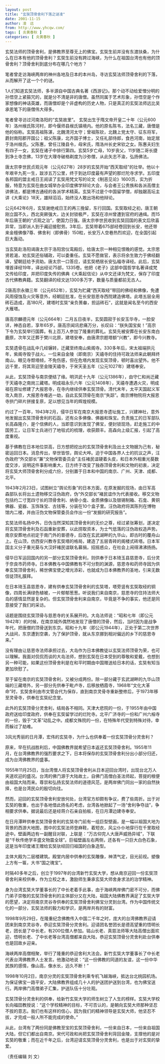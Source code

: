 ```yaml
---
layout: post
title: "玄奘顶骨舍利下落之谜凌"
date: 2001-11-15
author: 凌　远
from: http://www.yhcqw.com/
tags: [ 炎黄春秋 ]
categories: [ 炎黄春秋 ]
---
```





玄奘法师的顶骨舍利，是佛教界至尊无上的佛宝。玄奘生前并没有东渡扶桑，为什么在日本有他的顶骨舍利？玄奘生前没有跨过海峡，为什么在祖国台湾也有他的顶骨舍利？顶骨舍利到底分布在哪几个地方？

笔者曾走访海峡两岸的神州各地及日本的本州岛，寻访玄奘法师顶骨舍利的下落，从而解开了这一个个的谜。


1人们知道玄奘法师，多半源自中国古典名著《西游记》。那个动不动给爱憎分明的孙悟空上紧箍咒的，就是分不清是非的唐僧。虽然同属于艺术形象，孙悟空是个作家想像的神话英雄，而唐僧却是个非虚构的历史人物，只是真正的玄奘法师远比吴承恩笔下的唐僧伟大得多。

笔者曾寻访过河南洛阳的“玄奘故里”。 
玄奘出生于隋文帝开皇二十年（公元600年）洛州缑氏陈河村，即今偃师县缑氏镇境内。他的原名陈韦，法名三藏，唐僧是他的俗称。玄奘高祖陈湛，北魏清河太守；曾祖陈钦，北魏上党太守、征东将军，爵封南阳郡开国公；祖父陈康，北齐国子博士，又任礼部侍郎，食邑河南，始定居于洛州缑氏。父陈惠，曾任江陵县令，母宋氏，隋洛州长史宋钦之女。陈惠夫妇生有四子一女，玄奘在诸子中排行第四。玄奘5岁亡母，10岁丧父，11岁随二哥长捷到净土寺念佛，13岁在大理寺破格剃度为沙弥僧，从此矢志不渝，弘扬佛法。


唐太宗李世民贞观元年（公元627年）28岁的玄奘开始“西天取经”的壮举。他以十年艰辛九死一生，跋涉五万公里，终于到达印度最有声望的那烂陀寺求学。五印度各邦国的盟主戒日王阅读了玄奘用梵文写的论文《制恶见论》1600页，实为折服，特意为玄奘在曲女城举办全印度佛学辩论大会，与会者王公贵族和各派高僧主讲佛法，都是博古通经的各派学术精英。玄奘不过是个中国留学僧，却独踞高坛主讲《大乘论》18天，雄辩滔滔，始终没人敢出场和他辩论。


公元642年6月，玄奘谢绝戒日王的再三挽留，东行回国。玄奘取经之初，唐王朝刚立国不久，西北突厥强大，边关封锁极严，玄奘在凉州曾遭到官府的通缉。而15年后唐王朝的“贞观之治”，使国力日强。唐太宗李世民收到玄奘回国的表文后欣喜异常，当即派人到于阗迎接慰劳。3年后，玄奘带着675部经卷回到长安，他还带来金檀佛像7尊、佛舍利（即佛骨）150粒，长安万人空巷热烈欢迎，在全国引起巨大轰动。


当玄奘赴洛阳谒唐太宗于洛阳宫仪鸾殿后，给唐太宗一种相见恨晚的感觉。太宗思贤若渴，劝玄奘还俗辅政，可以委重任。玄奘不愿做官，表示将余生致力于佛经翻译，望朝廷给予资助。唐太宗一口答应，请玄奘栖居长安弘福寺译经。此后，玄奘埋首译经19年，译出经论75部，1335卷。他把《老子》这部中国哲学名著译成梵文传给印度，并把印度失传的佛典《大乘起信论》从中文还译为梵文，保存了印度古代佛教典籍。玄奘翻译的经文达1300多万字，数量与质量都前无古人。


2唐高宗永徽三年（公元652年），玄奘为贮藏“西天取经”带回的佛经和佛像，免遭风雨侵蚀及火灾等意外，经朝廷批准，在长安慈恩寺西院建造佛塔。此塔五层全用砖石造成，高180尺，建塔时玄奘“亲负篑畚，担运砖石”，这就是闻名至今的西安大雁塔。


唐高宗麟德元年（公元664年）二月五日夜半，玄奘圆寂于长安玉华寺，一脸安详，神态自若，享年65岁。唐高宗闻讯悲痛万分，长叹曰：“朕失国宝矣！”高宗下令为玄奘举行国葬。有上百万人参加了隆重的葬礼。玄奘先被安葬在长安东南白鹿原，次年又迁葬于樊川北原，建塔安奉，由唐肃宗题塔额“兴教”，即今兴教寺。


玄奘遗骨在战乱中几经辗转，迁藏至终南山紫阁寺。330多年后，宋太祖端拱元年，紫阁寺毁于战火。一位来自金陵（即南京）天禧寺的住持可政法师来此朝拜终南山，眼见寺颓塔倾，不免伤感，但在危塔内发现玄奘顶骨，顿时喜出望外。他不远千里，将其背迎至金陵天禧寺，于宋天圣五年（公元1027年）建塔奉安。


从此，玄奘顶骨与南京便结了缘。明洪武十九年（公元1386年），由守仁和尚迁藏于天禧寺之南岗三藏塔。明成祖永乐六年（公元1408年），天禧寺遭遇火灾，明成祖在原址修建了大报恩寺，在寺内继续供奉玄奘顶骨。清代末年，太平天国起义军攻入南京，大报恩寺难逃一劫，自此玄奘顶骨在南京“失踪”。南京博物院将大报恩寺拱门碎片拼接复原，足以想见当年的辉煌规模。


约过了一百年，1943年2月，侵华日军在南京大报恩寺遗址施工，兴建神社，意外地发掘出玄奘顶骨舍利的石函，还有众多佛像、佛器和珠宝。负责施工的日军部队长高森隆介，是个信佛的人，当即意识到发现了佛宝，便封锁现场，赶走施工的中国劳工，让日军士兵进行了地毯式的梳理，收获颇丰。高森向上级汇报，引起了高度重视。


基于佛教在日本地位崇高，日方想把挖出的玄奘顶骨舍利及出土文物据为己有，秘密运回日本。消息传出，举世皆惊，舆论大哗。迫于中国各界人士的抗议之声，汪伪政府“外交部长”兼“文物保管委员会”主任褚民谊硬着头皮，和日本外相重光葵数度交涉，说明这件事影响重大，日方终于改变了独吞顶骨舍利和文物的初衷，决定将玄奘大师顶骨舍利分成六份，分别置于日本和中国的南京、广州、天津、成都、北平。


1943年2月23日，试图树立“舆论形象”的日本方面，在原发掘的现场，由日军高森部队长将出土遗物移交汪伪政府，伪“外交部长”褚民谊作为代表接收。移交文物包括约二寸宽四寸长的顶骨舍利、纳骨小龛、金质佛像以及银锡制箱、石龛、黄铜佛器、瓷器、玉饰珠宝、古钱等，分装在10个盒子里。汪伪政府将其陈列在博物馆内二楼，并由汪伪文物保管委员会作出一份“发掘的研究报告”。


玄奘法师名扬中外，日伪当然深知其顶骨舍利的无价之尊，经过紧张筹划，遂决定将玄奘顶骨舍利及石函重新安葬，以此捞取资本，为士气低落的汪伪政权造声势。南京安葬地点初定于南门外的普德寺，后改在玄武湖畔的九华山，即古时的覆舟山上。在山顶，仿西安兴教寺玄奘塔的格局，建造了五层青砖的阁楼式砖塔。日本军国主义分子重光葵与大汉奸褚民谊联名募捐，招摇惑众，在社会上闹得沸沸扬扬。


侵华日军运回国内的另一部分玄奘顶骨舍利，则供奉于日本琦玉县慈恩寺，后分灵于奈良市药师寺。日本佛教与中国佛教有不可分割的渊源，慈恩寺和药师寺因为供奉玄奘顶骨舍利，稀世佛宝使之增光添彩，也就成为日本佛教界的圣地，引来无数信徒顶礼膜拜。


在日本琦玉县慈恩寺，建有供奉玄奘顶骨舍利的玄奘塔，塔旁竖有玄奘取经的铜像，四周长满绿色植被，一片郁郁葱葱。听说我们来自南京，慈恩寺的住持法师大岛的感情显然是复杂的。但玄奘顶骨舍利来自南京，毕竟是不争的事实，他还是同意接受了我们的采访。


话题是围绕玄奘顶骨与慈恩寺的关系展开的。大岛法师说：“昭和七年（即公元1942年）的时候，在南京城外偶然地发现了唐僧的顶骨，然后，当时因为是战争年代，把唐僧的顶骨送到东京。昭和十九年（即公元1944年），正处于第二次世界大战间，东京遭到空袭，为了保护顶骨，就从东京挪到相对偏远的乡下的慈恩寺来。”


没有理由让慈恩寺法师承担过去，大岛作为日本佛教徒以玄奘法师顶骨为荣，也可以理解。我面对侃侃而谈的大岛法师，想到玄奘在日本受到的尊敬和爱戴，也想到另一种可能，如果这份顶骨舍利是在和平时期由中国赠送给日本的话，玄奘有知当更加欣慰了。


至于留在南京的玄奘顶骨舍利，又被分成两份。除一部分藏于玄武湖畔的九华山顶端的三藏塔外，另一部分先供奉于毗卢寺，后移放栖霞寺，1968年“文化大革命”时，玄奘舍利由市文管会代为保存，直到南京灵骨寺重新整修后，于1973年移至灵骨寺，供奉在玄奘纪念堂。


此外的玄奘顶骨分灵舍利，结局各不相同。天津大悲院的一份，于1955年由中国政府送给印度政府，供奉在玄奘留学过的烂陀寺。北平广济寺的一份和广州六榕寺的一份，毁于“文革”动乱之中。成都文殊院的一份，在特殊年代受到特殊对待，幸而躲过了劫难。

3风光秀丽的日月潭，宏伟的玄奘寺，为什么也供奉着一份玄奘顶骨分灵舍利？


原来，早在抗战胜利后，中国佛教界就希望日本返还玄奘顶骨舍利。1955年11月，在台湾佛教界的强烈要求之下，日本将保存的玄奘顶骨舍利分出小部分归还，成为台湾佛教界的盛事。


1955年11月25日，当台湾僧人将玄奘顶骨舍利从日本迎回台湾时，出现台北万人夹道欢迎的盛况。台湾的佛门源于大陆故土，自佛门高僧白圣法师起，菩提的根便由祖国大陆而来。尊崇和弘扬玄奘法师的道德风范，是两岸佛门同出一家的自然抉择，也是台湾民众的殷切向往。


然而，迎回的玄奘顶骨舍利安放何处，台湾官方却颇有争议，费了些周折。出于对玄奘的敬重，也出于各地借此扬名的考虑，台湾各地掀起了一场“舍利争夺战”，争相要求供奉。据说最后还是经蒋介石亲自拍板，在日月潭边建寺奉安。


在日月潭畔供奉玄奘顶骨舍利的玄奘寺门前有一组巨型壁画，是一幅以祖国大地为背景的西游大地图，图中的玄奘法师登麻鞋，着短衣，风尘仆仆地穿行在千里取经途中。壁画两边有一副醒目对联，上联是：“万古仰完人大唐声威扬异域”，下联是“千秋传绝学丰盛文物震全球”。巨幅壁画左右两侧，还各有一只巨大白色石象，这是当年印度诸王赠给玄奘驮经回归祖国的白象造型。

主体大殿为二层楼建筑。殿堂内居中供奉的玄奘雕像，神清气定，目光前视。塑像上方有一匾，大书“国之瑰宝”。

时隔40多年之后，创立于1997年的台湾新竹玄奘大学，想从南京迎回一份玄奘顶骨舍利来校供奉，作为立校之本，激励师生秉承玄奘大师舍身求法的治学精神。


身为台湾玄奘大学董事长的了中长老着手此事，由于海峡两岸佛门密不可分，而佛门弟子崇敬的玄奘顶骨舍利的主体部分又在大陆，祖国大陆佛教界满足了玄奘大学的愿望，决定将南京灵谷寺供奉的玄奘顶骨舍利佛宝分灵到台湾。作为中国传统文化的一部分，玄奘法师的毅力和学识，是两岸共有的财富。


1998年9月29日，在隆重纪念佛教传入中国二千年之时，庞大的台湾佛教界迎请团来到南京灵谷寺，恭迎玄奘顶骨分灵舍利。迎请团名誉团长是德高望重的悟明长老，团长是了中长老，有200位僧人参加。铭山长老、真慈法师等大陆高僧出面欢迎，悟明长老、了中长老等台湾高僧都来自大陆，恭迎玄奘顶骨分灵舍利赴台供奉也是回故乡迎亲。


海峡两岸高僧相聚，举行了隆重的恭迎舍利大法会。新竹玄奘大学董事长了中长老代表台湾佛教界人士发言。他激动地说：“这一份佛教的同道的友谊，这一份中华民族的感情，像山高，像水长，远久不断！”


1998年10月2日，南京分灵的玄奘顶骨舍利乘专机飞越海峡，抵达台北桃园机场。为保证佛宝一路平安，大陆佛教界组成几十人的护送团护送到台湾，也为佛宝送行。两岸佛门高僧弟子汇集，护送队伍十分壮观。


玄奘顶骨分灵舍利的供奉，给新竹玄奘大学的师生树立了人生的榜样。玄奘大学校长向福田教授说：“这个学校精神的目标，不可否认的，是朝向玄奘大师那种坚忍不拔的意志。我们也有这样的信心，因为我们的精神领导是玄奘大师，他坚忍不拔，才完成一般人所不能完成的使命。”


从此，台湾有了两份同是佛教至宝的玄奘顶骨舍利，一份来自日本，一份来自祖国大陆，但它们都出自南京。宋代可政和尚把玄奘顶骨舍利背回金陵，支撑他的是对玄奘的敬重；而在近千年之后，台湾迎请玄奘顶骨分灵舍利，也是出于对玄奘的挚爱。

（责任编辑 刘 文）


